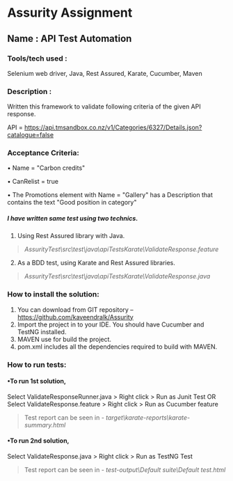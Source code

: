 # Assurity Assignment 

## Name : API Test Automation

### Tools/tech used : 
Selenium web driver, Java, Rest Assured, Karate, Cucumber, Maven

### Description : 
Written this framework to validate following criteria of the given API response.

API = https://api.tmsandbox.co.nz/v1/Categories/6327/Details.json?catalogue=false

### Acceptance Criteria:

•	Name = "Carbon credits"

•	CanRelist = true

•	The Promotions element with Name = "Gallery" has a Description that contains the text "Good position in category"


##### I have written same test using two technics.
1.	Using Rest Assured library with Java.

  > *AssurityTest\src\test\java\apiTestsKarate\ValidateResponse.feature*

2.	As a BDD test, using Karate and Rest Assured libraries.

  > *AssurityTest\src\test\java\apiTestsKarate\ValidateResponse.java*

### How to install the solution:

1.	You can download from GIT repository – https://github.com/kaveendralk/Assurity
2.	Import the project in to your IDE. You should have Cucumber and TestNG installed.
3.	MAVEN use for build the project.
4.	pom.xml includes  all the dependencies required to build with MAVEN.

### How to run tests:

#### •To run 1st solution, 

Select ValidateResponseRunner.java  > Right click > Run as Junit Test
OR
Select ValidateResponse.feature > Right click > Run as Cucumber feature

> Test report can be seen in - *target\karate-reports\karate-summary.html*

#### •To run 2nd solution, 

Select ValidateResponse.java > Right click > Run as TestNG Test

> Test report can be seen in - *test-output\Default suite\Default test.html*





